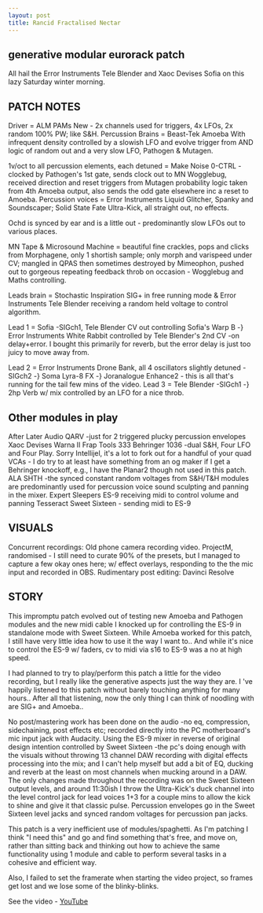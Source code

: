 ```yaml
---
layout: post
title: Rancid Fractalised Nectar
---
```


## generative modular eurorack patch

All hail the Error Instruments Tele Blender and Xaoc Devises Sofia on this lazy Saturday winter morning.

## PATCH NOTES

Driver = ALM PAMs New - 2x channels used for triggers, 4x LFOs, 2x random 100% PW; like S&H.
Percussion Brains = Beast-Tek Amoeba With infrequent density controlled by a slowish LFO and evolve trigger from AND logic of random out and a very slow LFO, Pathogen & Mutagen.

1v/oct to all percussion elements, each detuned = Make Noise 0-CTRL - clocked by Pathogen's 1st gate, sends clock out to MN Wogglebug, received direction and reset triggers from Mutagen probability logic taken from 4th Amoeba output, also sends the odd gate elsewhere inc a reset to Amoeba.
Percussion voices = Error Instruments Liquid Glitcher, Spanky and Soundscaper; Solid State Fate Ultra-Kick, all straight out, no effects.

Ochd is synced by ear and is a little out - predominantly slow LFOs out to various places.

MN Tape & Microsound Machine = beautiful fine crackles, pops and clicks from Morphagene, only 1 shortish sample; only morph and varispeed under CV; mangled in QPAS then sometimes destroyed by Mimeophon, pushed out to gorgeous repeating feedback throb on occasion - Wogglebug and Maths controlling.

Leads brain = Stochastic Inspiration SIG+ in free running mode & Error Instruments Tele Blender receiving a random held voltage to control algorithm.

Lead 1 = Sofia -SIGch1, Tele Blender CV out controlling Sofia's Warp B -} Error Instruments White Rabbit controlled by Tele Blender's 2nd CV -on delay+error. I bought this primarily for reverb, but the error delay is just too juicy to move away from.

Lead 2 = Error Instruments Drone Bank, all 4 oscillators slightly detuned -SIGch2 -} Soma Lyra-8 FX -} Joranalogue Enhance2 - this is all that's running for the tail few mins of the video.
Lead 3 = Tele Blender -SIGch1 -} 2hp Verb w/ mix controlled by an LFO for a nice throb.

## Other modules in play

After Later Audio QARV -just for 2 triggered plucky percussion envelopes
Xaoc Devises Warna II
Frap Tools 333
Behringer 1036 -dual S&H, Four LFO and Four Play. Sorry Intellijel, it's a lot to fork out for a handful of your quad VCAs - I do try to at least have something from an og maker if I get a Behringer knockoff, e.g., I have the Planar2 though not used in this patch.
ALA SHTH -the synced constant random voltages from S&H/T&H modules are predominantly used for percussion voice sound sculpting and panning in the mixer.
Expert Sleepers ES-9 receiving midi to control volume and panning
Tesseract Sweet Sixteen - sending midi to ES-9

## VISUALS

Concurrent recordings: Old phone camera recording video. ProjectM, randomised - I still need to curate 90% of the presets, but I managed to capture a few okay ones here; w/ effect overlays, responding to the the mic input and recorded in OBS.
Rudimentary post editing: Davinci Resolve

## STORY

This impromptu patch evolved out of testing new Amoeba and Pathogen modules and the new midi cable I knocked up for controlling the ES-9 in standalone mode with Sweet Sixteen. While Amoeba worked for this patch, I still have very little idea how to use it the way I want to.. And while it's nice to control the ES-9 w/ faders, cv to midi via s16 to ES-9 was a no at high speed.

I had planned to try to play/perform this patch a little for the video recording, but I really like the generative aspects just the way they are. I 've happily listened to this patch without barely touching anything for many hours.. After all that listening, now the only thing I can think of noodling with are SIG+ and Amoeba..

No post/mastering work has been done on the audio -no eq, compression, sidechaining, post effects etc; recorded directly into the PC motherboard's mic input jack with Audacity. Using the ES-9 mixer in reverse of original design intention controlled by Sweet Sixteen -the pc's doing enough with the visuals without throwing 13 channel DAW recording with digital effects processing into the mix; and I can't help myself but add a bit of EQ, ducking and reverb at the least on most channels when mucking around in a DAW. The only changes made throughout the recording was on the Sweet Sixteen output levels, and around 11:30ish I throw the Ultra-Kick's duck channel into the level control jack for lead voices 1+3 for a couple mins to allow the kick to shine and give it that classic pulse. Percussion envelopes go in the Sweet Sixteen level jacks and synced random voltages for percussion pan jacks.

This patch is a very inefficient use of modules/spaghetti. As I'm patching I think "I need this" and go and find something that's free, and move on, rather than sitting back and thinking out how to achieve the same functionality using 1 module and cable to perform several tasks in a cohesive and efficient way.

Also, I failed to set the framerate when starting the video project, so frames get lost and we lose some of the blinky-blinks.

See the video - [YouTube]([https://jekyll-themes.com](https://www.youtube.com/watch?v=kDTxgpAxTrM)https://www.youtube.com/watch?v=kDTxgpAxTrM)
